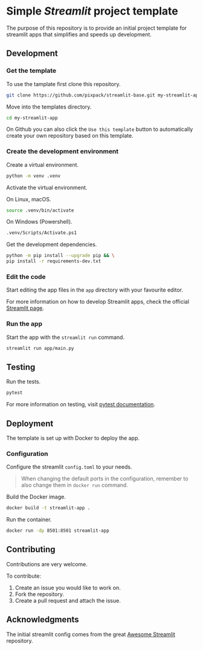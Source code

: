 # Simple *Streamlit* project template

The purpose of this repository is to provide an initial project template for
streamlit apps that simplifies and speeds up development.

## Development

### Get the template

To use the tamplate first clone this repository.

```bash
git clone https://github.com/pixpack/streamlit-base.git my-streamlit-app
```

Move into the templates directory.

```bash
cd my-streamlit-app
```

On Github you can also click the `Use this template` button to automatically create
your own repository based on this template.

### Create the development environment

Create a virtual environment.

```bash
python -m venv .venv
```

Activate the virtual environment.

On Linux, macOS.

```bash
source .venv/bin/activate
```

On Windows (Powershell).

```bash
.venv/Scripts/Activate.ps1
```

Get the development dependencies.

```bash
python -m pip install --upgrade pip && \
pip install -r requirements-dev.txt
```

### Edit the code

Start editing the app files in the `app` directory with your favourite editor.

For more information on how to develop Streamlit apps, check the official [Streamlit page](https://streamlit.io/).

### Run the app

Start the app with the `streamlit run` command.

```bash
streamlit run app/main.py
```

## Testing

Run the tests.

```bash
pytest
```

For more information on testing, visit [pytest documentation](https://docs.pytest.org/).

## Deployment

The template is set up with Docker to deploy the app.

### Configuration

Configure the streamlit `config.toml` to your needs.
> When changing the default ports in the configuration, remember to also change
> them in `docker run` command.

Build the Docker image.

```bash
docker build -t streamlit-app .
```

Run the container.

```bash
docker run -dp 8501:8501 streamlit-app
```

## Contributing

Contributions are very welcome.

To contribute:

1. Create an issue you would like to work on.
2. Fork the repository.
3. Create a pull request and attach the issue.

## Acknowledgments

The initial streamlit config comes from the great
[Awesome Streamlit](https://github.com/MarcSkovMadsen/awesome-streamlit)
repository.
